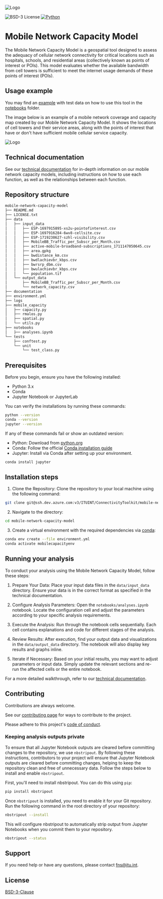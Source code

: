 
![Logo](https://www.itu.int/web/pp-18/assets/logo/itu_logo.png)

![BSD-3 License](https://img.shields.io/pypi/l/prtg-pyprobe) [![Python](https://img.shields.io/badge/Python-3776AB.svg?style=flat&logo=Python&logoColor=white)](https://www.python.org/)

# Mobile Network Capacity Model

The Mobile Network Capacity Model is a geospatial tool designed to assess the adequacy of cellular network connectivity for critical locations such as hospitals, schools, and residential areas (collectively known as points of interest or POIs). This model evaluates whether the available bandwidth from cell towers is sufficient to meet the internet usage demands of these points of interest (POIs).

## Usage example

You may find an [example](notebooks/analysis.ipynb) with test data on how to use this tool in the [notebooks](notebooks/) folder.

The image below is an example of a mobile network coverage and capacity map created by our Mobile Network Capacity Model. It shows the locations of cell towers and their service areas, along with the points of interest that have or don't have sufficient mobile cellular service capacity.

![Logo](https://i.ibb.co/hBbrdLy/cell-towers.png)

## Technical documentation

See our [technical documentation](https://fns-division.github.io/mobile-network-capacity-model-documentation/) for in-depth information on our mobile network capacity models, including instructions on how to use each function, as well as the relationships between each function.

## Repository structure

```sh
mobile-network-capacity-model
├── README.md
├── LICENSE.txt
├── data
│   ├── input_data
│   │   ├── ESP-1697915895-xs2u-pointofinterest.csv
│   │   ├── ESP-1697916284-6wv8-cellsite.csv
│   │   ├── ESP-1719230627-szhl-visibility.csv
│   │   ├── MobileBB_Traffic_per_Subscr_per_Month.csv
│   │   ├── active-mobile-broadband-subscriptions_1711147050645.csv
│   │   ├── area.gpkg
│   │   ├── bwdistance_km.csv
│   │   ├── bwdlachievbr_kbps.csv
│   │   ├── bwrsrp_dbm.csv
│   │   ├── bwulachievbr_kbps.csv
│   │   └── population.tif
│   └── output_data
│       ├── MobileBB_Traffic_per_Subscr_per_Month.csv
│       └── network_capacity.csv
├── documentation
├── environment.yml
├── logs
├── mobile_capacity
│   ├── capacity.py
│   ├── rmalos.py
│   ├── spatial.py
│   └── utils.py
├── notebooks
│   ├── analyses.ipynb
└── tests
    ├── conftest.py
    └── unit
        └── test_class.py
```

## Prerequisites

Before you begin, ensure you have the following installed:
- Python 3.x
- Conda
- Jupyter Notebook or JupyterLab

You can verify the installations by running these commands:

```bash
python --version
conda --version
jupyter --version
```

If any of these commands fail or show an outdated version:
- Python: Download from [python.org](www.python.org)
- Conda: Follow the official [Conda installation guide](https://conda.io/projects/conda/en/latest/user-guide/getting-started.html)
- Jupyter: Install via Conda after setting up your environment.

```bash
conda install jupyter
```

## Installation steps

1. Clone the Repository:
    Clone the repository to your local machine using the following command:

```bash
git clone git@ssh.dev.azure.com:v3/ITUINT/ConnectivityToolkit/mobile-network-capacity-model
```

2. Navigate to the directory:
```bash
cd mobile-network-capacity-model
```

3. Create a virtual environment with the required dependencies via [conda](https://www.anaconda.com/download):
```bash
conda env create --file environment.yml
conda activate mobilecapacityenv
```

## Running your analysis

To conduct your analysis using the Mobile Network Capacity Model, follow these steps:

1. Prepare Your Data: 
   Place your input data files in the `data/input_data` directory. Ensure your data is in the correct format as specified in the technical documentation.

2. Configure Analysis Parameters: 
   Open the `notebooks/analyses.ipynb` notebook. Locate the configuration cell and adjust the parameters according to your specific analysis requirements.

3. Execute the Analysis:
   Run through the notebook cells sequentially. Each cell contains explanations and code for different stages of the analysis.

4. Review Results: 
   After execution, find your output data and visualizations in the `data/output_data` directory. The notebook will also display key results and graphs inline.

5. Iterate if Necessary: 
   Based on your initial results, you may want to adjust parameters or input data. Simply update the relevant sections and re-run the affected cells or the entire notebook.

For a more detailed walkthrough, refer to our [technical documentation](https://fns-division.github.io/mobile-network-capacity-model-documentation/).

## Contributing

Contributions are always welcome.

See our [contributing page](CONTRIBUTING.md) for ways to contribute to the project.

Please adhere to this project's [code of conduct](CODE_OF_CONDUCT.md).

### Keeping analysis outputs private

To ensure that all Jupyter Notebook outputs are cleared before committing changes to the repository, we use `nbstripout`. By following these instructions, contributors to your project will ensure that Jupyter Notebook outputs are cleared before committing changes, helping to keep the repository clean and free of unnecessary data. Follow the steps below to install and enable `nbstripout`.

First, you'll need to install nbstripout. You can do this using `pip`:

```bash
pip install nbstripout
```

Once `nbstripout` is installed, you need to enable it for your Git repository. Run the following command in the root directory of your repository:

```bash
nbstripout --install
```

This will configure nbstripout to automatically strip output from Jupyter Notebooks when you commit them to your repository.

```bash
nbstripout --status
```

## Support
If you need help or have any questions, please contact [fns@itu.int](fns@itu.int).


## License

[BSD-3-Clause](LICENSE.txt)